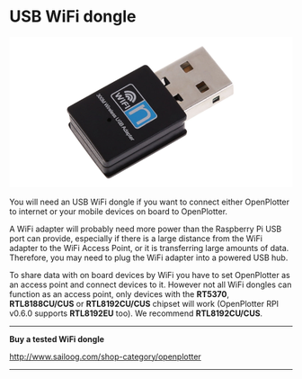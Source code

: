 # USB WiFi dongle

![](wifi.png)

You will need an USB WiFi dongle if you want to connect either OpenPlotter to internet or your mobile devices on board to OpenPlotter.

A WiFi adapter will probably need more power than the Raspberry Pi USB port can provide, especially if there is a large distance from the WiFi adapter to the WiFi Access Point, or it is transferring large amounts of data. Therefore, you may need to plug the WiFi adapter into a powered USB hub.

To share data with on board devices by WiFi you have to set OpenPlotter as an access point and connect devices to it. However not all WiFi dongles can function as an access point, only devices with the **RT5370**, **RTL8188CU/CUS**  or **RTL8192CU/CUS** chipset will work (OpenPlotter RPI v0.6.0 supports **RTL8192EU** too). We recommend **RTL8192CU/CUS**.

---

**Buy a tested WiFi dongle**

http://www.sailoog.com/shop-category/openplotter

---